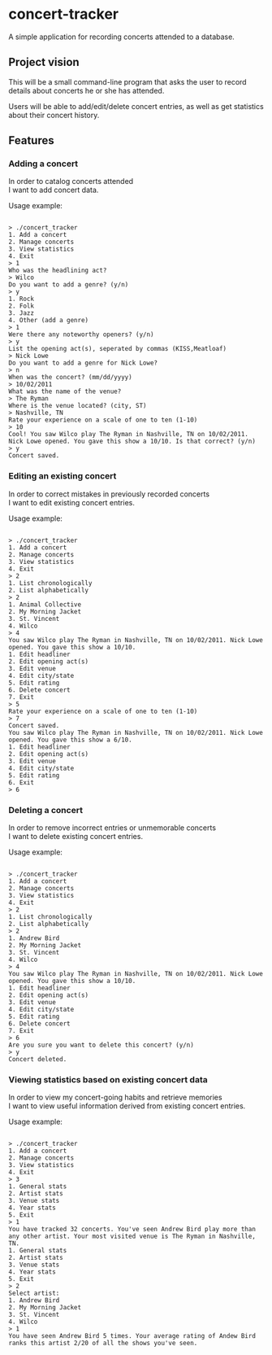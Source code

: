 # concert-tracker
A simple application for recording concerts attended to a database.

## Project vision
This will be a small command-line program that asks the user to record details about concerts he or she has attended.

Users will be able to add/edit/delete concert entries, as well as get statistics about their concert history.

## Features

### Adding a concert
In order to catalog concerts attended  
I want to add concert data.

Usage example:
<pre><code>
&gt; ./concert_tracker
1. Add a concert  
2. Manage concerts
3. View statistics
4. Exit
&gt; 1  
Who was the headlining act?  
&gt; Wilco  
Do you want to add a genre? (y/n)  
&gt; y  
1. Rock  
2. Folk  
3. Jazz  
4. Other (add a genre)  
&gt; 1  
Were there any noteworthy openers? (y/n)  
&gt; y  
List the opening act(s), seperated by commas (KISS,Meatloaf)  
&gt; Nick Lowe  
Do you want to add a genre for Nick Lowe?  
&gt; n  
When was the concert? (mm/dd/yyyy)  
&gt; 10/02/2011  
What was the name of the venue?  
&gt; The Ryman  
Where is the venue located? (city, ST)  
&gt; Nashville, TN  
Rate your experience on a scale of one to ten (1-10)  
&gt; 10  
Cool! You saw Wilco play The Ryman in Nashville, TN on 10/02/2011. Nick Lowe opened. You gave this show a 10/10. Is that correct? (y/n)  
&gt; y  
Concert saved.  
</pre></code>

### Editing an existing concert
In order to correct mistakes in previously recorded concerts  
I want to edit existing concert entries.

Usage example:
<pre><code>
&gt; ./concert_tracker  
1. Add a concert  
2. Manage concerts  
3. View statistics  
4. Exit  
&gt; 2  
1. List chronologically  
2. List alphabetically  
&gt; 2  
1. Animal Collective  
2. My Morning Jacket  
3. St. Vincent  
4. Wilco  
&gt; 4  
You saw Wilco play The Ryman in Nashville, TN on 10/02/2011. Nick Lowe opened. You gave this show a 10/10.  
1. Edit headliner  
2. Edit opening act(s)  
3. Edit venue  
4. Edit city/state  
5. Edit rating  
6. Delete concert  
7. Exit  
&gt; 5  
Rate your experience on a scale of one to ten (1-10)  
&gt; 7  
Concert saved.  
You saw Wilco play The Ryman in Nashville, TN on 10/02/2011. Nick Lowe opened. You gave this show a 6/10.  
1. Edit headliner  
2. Edit opening act(s)  
3. Edit venue  
4. Edit city/state  
5. Edit rating  
6. Exit  
&gt; 6
</pre></code>

### Deleting a concert
In order to remove incorrect entries or unmemorable concerts  
I want to delete existing concert entries.

Usage example:
<pre><code>
&gt; ./concert_tracker  
1. Add a concert  
2. Manage concerts  
3. View statistics  
4. Exit  
&gt; 2  
1. List chronologically  
2. List alphabetically  
&gt; 2  
1. Andrew Bird  
2. My Morning Jacket  
3. St. Vincent  
4. Wilco  
&gt; 4  
You saw Wilco play The Ryman in Nashville, TN on 10/02/2011. Nick Lowe opened. You gave this show a 10/10.  
1. Edit headliner  
2. Edit opening act(s)  
3. Edit venue  
4. Edit city/state  
5. Edit rating  
6. Delete concert  
7. Exit  
&gt; 6  
Are you sure you want to delete this concert? (y/n)  
&gt; y  
Concert deleted.  
</pre></code>

### Viewing statistics based on existing concert data
In order to view my concert-going habits and retrieve memories  
I want to view useful information derived from existing concert entries.

Usage example:
<pre><code>
&gt; ./concert_tracker  
1. Add a concert  
2. Manage concerts  
3. View statistics  
4. Exit  
&gt; 3  
1. General stats  
2. Artist stats  
3. Venue stats  
4. Year stats  
5. Exit  
&gt; 1  
You have tracked 32 concerts. You've seen Andrew Bird play more than any other artist. Your most visited venue is The Ryman in Nashville, TN.
1. General stats  
2. Artist stats  
3. Venue stats  
4. Year stats  
5. Exit  
&gt; 2  
Select artist:  
1. Andrew Bird  
2. My Morning Jacket  
3. St. Vincent  
4. Wilco  
&gt; 1  
You have seen Andrew Bird 5 times. Your average rating of Andew Bird ranks this artist 2/20 of all the shows you've seen.
</pre></code>

